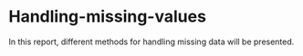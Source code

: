 # Handling-missing-values
In this report, different methods for handling missing data will be presented.
